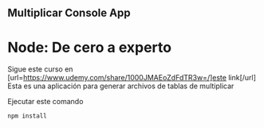 

## Multiplicar Console App
# Node: De cero a experto

Sigue este curso en [url=https://www.udemy.com/share/1000JMAEoZdFdTR3w=/]este link[/url]
Esta es una aplicación para generar archivos de tablas de multiplicar

Ejecutar este comando

```
npm install
```